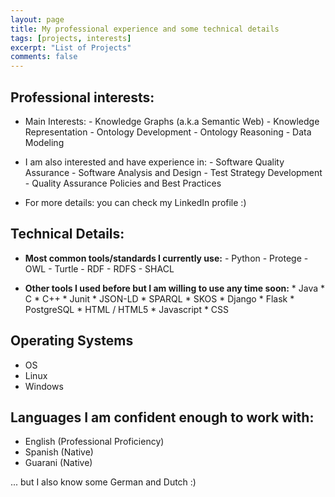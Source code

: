 ```yaml
---
layout: page
title: My professional experience and some technical details
tags: [projects, interests]
excerpt: "List of Projects"
comments: false
---
```

## Professional interests:
* Main Interests:
              - Knowledge Graphs (a.k.a Semantic Web)
              - Knowledge Representation
              - Ontology Development
              - Ontology Reasoning
              - Data Modeling

* I am also interested and have experience in:
              - Software Quality Assurance
              - Software Analysis and Design
              - Test Strategy Development
              - Quality Assurance Policies and Best Practices

* For more details: you can check my LinkedIn profile :)

## Technical Details:

* __Most common tools/standards I currently use:__
              - Python
              - Protege
              - OWL
              - Turtle
              - RDF
              - RDFS
              - SHACL

* __Other tools I used before but I am willing to use any time soon:__
              * Java
              * C
              * C++
              * Junit
              * JSON-LD
              * SPARQL
              * SKOS
              * Django
              * Flask
              * PostgreSQL
              * HTML / HTML5
              * Javascript
              * CSS

## Operating Systems
* OS
* Linux
* Windows

## Languages I am confident enough to work with:
* English (Professional Proficiency)
* Spanish (Native)
* Guarani (Native)

... but I also know some German and Dutch :)
